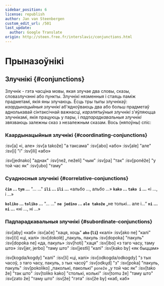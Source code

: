 ```yaml
---
sidebar_position: 6
license: republish
author: Jan van Steenbergen
custom_edit_url: /501
last_update:
  author: Google Translate
origin: http://steen.free.fr/interslavic/conjunctions.html
---
```


# Прыназоўнікі

## Злучнікі \{#conjunctions}

Злучнік - гэта часціна мовы, якая злучае два словы, сказы, словазлучэнні або пункты. Злучнікі нязменныя і стаяць паміж прадметамі, якія яны злучаюць. Ёсць тры тыпы злучнікаў: _каардынацыйныя злучнікі_ аб'ядноўваюць два або больш прадметаў аднолькавай сінтаксічнай важнасці, _карэлятыўныя злучнікі_ з'яўляюцца злучнікамі, якія працуюць у пары, і _падпарадкавальныя злучнікі_ звязваюць залежны сказ з незалежным сказам. Вось (няпоўны) спіс:

### Каардынацыйныя злучнікі \{#coordinating-conjunctions}

:isv[a] «і, але»
:isv[a takože] "а таксама"
:isv[abo] «або»
:isv[ale] "але"
:isv[i] "і"
:isv[ili] «або»

:isv[jednako] "аднак"
:isv[než, neželi] "чым"
:isv[pa] "так"
:isv[poněže] "у той час як"
:isv[ubo] "таму"

### Суадносныя злучнікі \{#correlative-conjunctions}

**`čim` ... `tym` ...** "... ..."
**`ili` ... `ili` ...** «альбо ..., альбо ...»
**`kako` ... `tako i` ...** «і ..., і ...»

**`koliko` ... `toliko` ...** "... ..."
**`ne jedino` ... `ale takože`** „не толькі... але і...”
**`ni` ... `ni` ...** «ні ..., ні ...»

### Падпарадкавальныя злучнікі \{#subordinate-conjunctions}

:isv[aby] «каб»
:isv[ače] "хаця, хоць"
**`ako` (`li`)** «калі»
:isv[ako ne] "калі"
:isv[či] «ці, калі»
:isv[dokolě] „пакуль, пакуль
:isv[dopoka] "пакуль"
:isv[dopoka ne] «да, пакуль»
:isv[hoti] "хаця"
:isv[ibo] «з таго часу, таму што»
:isv[jer, jerbo] "таму што"
:isv[jestli] "калі"
:isv[kako by] «як быццам»

:isv[kogda/kogdy] "калі"
:isv[li] «ці, калі»
:isv[odkogda/odkogdy] "з тых часоў, з таго часу, пакуль, з тых часоў"
:isv[odkųd] "з"
:isv[poka] "пакуль, пакуль"
:isv[pokoliko] „паколькі, паколькі” `poneže` „у той час як”
:isv[tako že] "так што"
:isv[toliko kako] "столькі, колькі"
:isv[tomu že] "таму што"
:isv[zato že] "таму што"
:isv[že] "гэта"
:isv[že by] «каб, каб»


